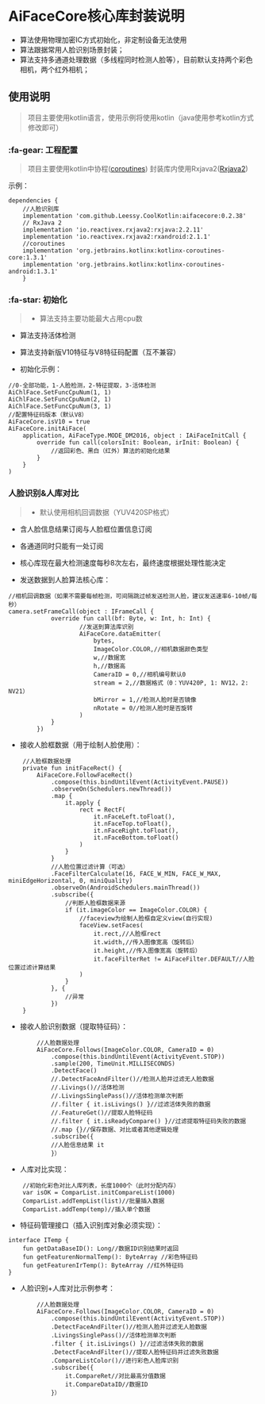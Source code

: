 # AiFaceCore核心库封装说明
+ 算法使用物理加密IC方式初始化，非定制设备无法使用
+ 算法跟据常用人脸识别场景封装；
+ 算法支持多通道处理数据（多线程同时检测人脸等），目前默认支持两个彩色相机，两个红外相机；



## 使用说明
>项目主要使用kotlin语言，使用示例将使用kotlin（java使用参考kotlin方式修改即可）

### :fa-gear: 工程配置
>项目主要使用kotlin中协程([coroutines](https://github.com/Kotlin/kotlinx.coroutines))
>封装库内使用Rxjava2([Rxjava2](https://github.com/ReactiveX/RxJava))

示例：
```
dependencies {
    //人脸识别库
    implementation 'com.github.Leessy.CoolKotlin:aifacecore:0.2.38'
    // RxJava 2
    implementation 'io.reactivex.rxjava2:rxjava:2.2.11'
    implementation 'io.reactivex.rxjava2:rxandroid:2.1.1'
    //coroutines
    implementation 'org.jetbrains.kotlinx:kotlinx-coroutines-core:1.3.1'
    implementation 'org.jetbrains.kotlinx:kotlinx-coroutines-android:1.3.1'
	}
```


### :fa-star: 初始化
>+ 算法支持主要功能最大占用cpu数
+ 算法支持活体检测
+ 算法支持新版V10特征与V8特征码配置（互不兼容）

+ 初始化示例：
```
//0-全部功能，1-人脸检测，2-特征提取，3-活体检测
AiChlFace.SetFuncCpuNum(1, 1)
AiChlFace.SetFuncCpuNum(2, 1)
AiChlFace.SetFuncCpuNum(3, 1)
//配置特征码版本（默认V8）
AiFaceCore.isV10 = true
AiFaceCore.initAiFace(
    application, AiFaceType.MODE_DM2016, object : IAiFaceInitCall {
        override fun call(colorsInit: Boolean, irInit: Boolean) {
            //返回彩色、黑白（红外）算法的初始化结果
        }
    }
)
```



### 人脸识别&人库对比
> + 默认使用相机回调数据（YUV420SP格式）
+ 含人脸信息结果订阅与人脸框位置信息订阅
+ 各通道同时只能有一处订阅
+ 核心库现在最大检测速度每秒8次左右，最终速度根据处理性能决定

+ 发送数据到人脸算法核心库：
```
//相机回调数据（如果不需要每帧检测，可间隔跳过帧发送检测人脸，建议发送速率6-10帧/每秒）
camera.setFrameCall(object : IFrameCall {
            override fun call(bf: Byte, w: Int, h: Int) {
                    //发送到算法库识别
                    AiFaceCore.dataEmitter(
                        bytes,
                        ImageColor.COLOR,//相机数据颜色类型
                        w,//数据宽
                        h,//数据高
                        CameraID = 0,//相机编号默认0
                        stream = 2,//数据格式（0：YUV420P, 1: NV12，2: NV21）
                        bMirror = 1,//检测人脸时是否镜像
                        nRotate = 0//检测人脸时是否旋转
                    )
			}
		})
```

+ 接收人脸框数据（用于绘制人脸使用）：
```
    //人脸框数据处理
    private fun initFaceRect() {
        AiFaceCore.FollowFaceRect()
            .compose(this.bindUntilEvent(ActivityEvent.PAUSE))
            .observeOn(Schedulers.newThread())
            .map {
                it.apply {
                    rect = RectF(
                        it.nFaceLeft.toFloat(),
                        it.nFaceTop.toFloat(),
                        it.nFaceRight.toFloat(),
                        it.nFaceBottom.toFloat()
                    )
                }
            }
			//人脸位置过滤计算（可选）
            .FaceFilterCalculate(16, FACE_W_MIN, FACE_W_MAX, miniEdgeHorizontal, 0, miniQuality)
            .observeOn(AndroidSchedulers.mainThread())
            .subscribe({
				//判断人脸框数据来源
                if (it.imageColor == ImageColor.COLOR) {
					//faceview为绘制人脸框自定义view(自行实现)
                    faceView.setFaces(
                        it.rect,//人脸框rect
                        it.width,//传入图像宽高（旋转后）
                        it.height,//传入图像宽高（旋转后）
                        it.faceFilterRet != AiFaceFilter.DEFAULT//人脸位置过滤计算结果
                    )
                }
            }, {
                //异常
            })
    }
```
+ 接收人脸识别数据（提取特征码）：
```
        //人脸数据处理
        AiFaceCore.Follows(ImageColor.COLOR, CameraID = 0)
            .compose(this.bindUntilEvent(ActivityEvent.STOP))
            .sample(200, TimeUnit.MILLISECONDS)
            .DetectFace()
			//.DetectFaceAndFilter()//检测人脸并过滤无人脸数据
			//.Livings()//活体检测
			//.LivingsSinglePass()//活体检测单次判断
			//.filter { it.isLivings() }//过滤活体失败的数据
			//.FeatureGet()//提取人脸特征码
			//.filter { it.isReadyCompare() }//过滤提取特征码失败的数据
			//.map {}//保存数据、对比或者其他逻辑处理
            .subscribe({
			//人脸信息结果 it
			}）
```

+ 人库对比实现：
```
	//初始化彩色对比人库列表，长度1000个（此时分配内存）
    var isOK = ComparList.initCompareList(1000)
    ComparList.addTempList(list)//批量插入数据
    ComparList.addTemp(temp)//插入单个数据
```

+ 特征码管理接口（插入识别库对象必须实现）：
```
interface ITemp {
    fun getDataBaseID(): Long//数据ID识别结果时返回
    fun getFeaturenNormalTemp(): ByteArray //彩色特征码
    fun getFeaturenIrTemp(): ByteArray //红外特征码
}
```
+ 人脸识别+人库对比示例参考：
```
        //人脸数据处理
        AiFaceCore.Follows(ImageColor.COLOR, CameraID = 0)
            .compose(this.bindUntilEvent(ActivityEvent.STOP))
			.DetectFaceAndFilter()//检测人脸并过滤无人脸数据
			.LivingsSinglePass()//活体检测单次判断
			.filter { it.isLivings() }//过滤活体失败的数据
			.DetectFaceAndFilter()//提取人脸特征码并过滤失败数据
			.CompareListColor()//进行彩色人脸库识别
            .subscribe({
				it.CompareRet//对比最高分值数据
				it.CompareDataID//数据ID
			}）
```

